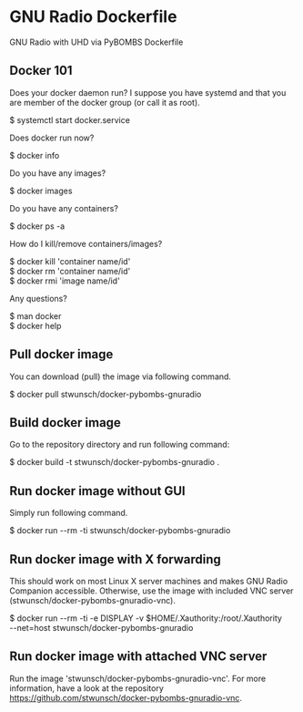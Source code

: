 # GNU Radio Dockerfile
GNU Radio with UHD via PyBOMBS Dockerfile

Docker 101
----------

Does your docker daemon run? I suppose you have systemd and that you are member
of the docker group (or call it as root).

$ systemctl start docker.service

Does docker run now?

$ docker info

Do you have any images?

$ docker images

Do you have any containers?

$ docker ps -a

How do I kill/remove containers/images?

$ docker kill 'container name/id'  
$ docker rm 'container name/id'  
$ docker rmi 'image name/id'

Any questions?

$ man docker  
$ docker help

Pull docker image
----------------

You can download (pull) the image via following command.

$ docker pull stwunsch/docker-pybombs-gnuradio

Build docker image
------------------

Go to the repository directory and run following command:

$ docker build -t stwunsch/docker-pybombs-gnuradio .

Run docker image without GUI
----------------------------

Simply run following command.

$ docker run --rm -ti stwunsch/docker-pybombs-gnuradio

Run docker image with X forwarding
----------------------------------

This should work on most Linux X server machines and makes GNU Radio Companion
accessible. Otherwise, use the image with included VNC server
(stwunsch/docker-pybombs-gnuradio-vnc).

$ docker run --rm -ti -e DISPLAY -v $HOME/.Xauthority:/root/.Xauthority \
    --net=host stwunsch/docker-pybombs-gnuradio

Run docker image with attached VNC server
-----------------------------------------

Run the image 'stwunsch/docker-pybombs-gnuradio-vnc'. For more information,
have a look at the repository https://github.com/stwunsch/docker-pybombs-gnuradio-vnc.
